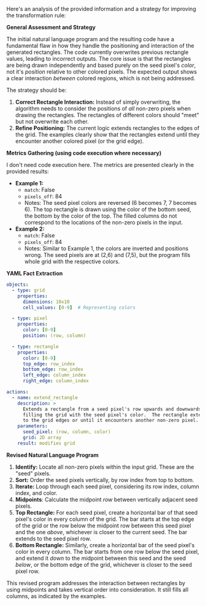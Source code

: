Here's an analysis of the provided information and a strategy for improving the transformation rule:

**General Assessment and Strategy**

The initial natural language program and the resulting code have a fundamental flaw in how they handle the positioning and interaction of the generated rectangles. The code currently overwrites previous rectangle values, leading to incorrect outputs. The core issue is that the rectangles are being drawn independently and based purely on the seed pixel's *color*, not it's *position* relative to other colored pixels. The expected output shows a clear interaction *between* colored regions, which is not being addressed.

The strategy should be:

1.  **Correct Rectangle Interaction:** Instead of simply overwriting, the algorithm needs to consider the positions of *all* non-zero pixels when drawing the rectangles. The rectangles of different colors should "meet" but not overwrite each other.
2.  **Refine Positioning:** The current logic extends rectangles to the edges of the grid. The examples clearly show that the rectangles extend until they encounter another colored pixel (or the grid edge).

**Metrics Gathering (using code execution where necessary)**

I don't need code execution here. The metrics are presented clearly in the provided results:

*   **Example 1:**
    *   `match`: False
    *   `pixels_off`: 84
    *   Notes: The seed pixel colors are reversed (6 becomes 7, 7 becomes 6). The top rectangle is drawn using the color of the bottom seed, the bottom by the color of the top. The filled columns do not correspond to the locations of the non-zero pixels in the input.
*   **Example 2:**
    *   `match`: False
    *   `pixels_off`: 84
    *   Notes: Similar to Example 1, the colors are inverted and positions wrong. The seed pixels are at (2,6) and (7,5), but the program fills whole grid with the respective colors.

**YAML Fact Extraction**


```yaml
objects:
  - type: grid
    properties:
      dimensions: 10x10
      cell_values: [0-9]  # Representing colors

  - type: pixel
    properties:
      color: [0-9]
      position: (row, column)

  - type: rectangle
    properties:
      color: [0-9]
      top_edge: row_index
      bottom_edge: row_index
      left_edge: column_index
      right_edge: column_index

actions:
  - name: extend_rectangle
    description: >
      Extends a rectangle from a seed pixel's row upwards and downwards,
      filling the grid with the seed pixel's color.  The rectangle extends
      to the grid edges or until it encounters another non-zero pixel.
    parameters:
      seed_pixel: (row, column, color)
      grid: 2D array
    result: modifies grid
```


**Revised Natural Language Program**

1.  **Identify:** Locate all non-zero pixels within the input grid. These are the "seed" pixels.
2. **Sort:** Order the seed pixels vertically, by row index from top to bottom.
3.  **Iterate:** Loop through each seed pixel, considering its row index, column index, and color.
4. **Midpoints**: Calculate the midpoint *row* between vertically adjacent seed pixels.
5. **Top Rectangle:** For each seed pixel, create a horizontal bar of that seed pixel's color in every column of the grid. The bar starts at the top edge of the grid or the row below the midpoint row between this seed pixel and the one *above*, whichever is closer to the current seed. The bar extends to the seed pixel row.
6.  **Bottom Rectangle:** Similarly, create a horizontal bar of the seed pixel's color in every column. The bar starts from one row below the seed pixel, and extend it *down* to the midpoint between this seed and the seed *below*, or the bottom edge of the grid, whichever is closer to the seed pixel row.

This revised program addresses the interaction between rectangles by using midpoints and takes vertical order into consideration. It still fills all columns, as indicated by the examples.
